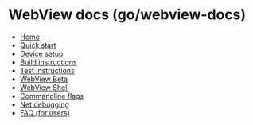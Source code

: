# WebView docs (go/webview-docs)

* [Home][home]
* [Quick start](/android_webview/docs/quick-start.md)
* [Device setup](/android_webview/docs/device-setup.md)
* [Build instructions](/android_webview/docs/build-instructions.md)
* [Test instructions](/android_webview/docs/test-instructions.md)
* [WebView Beta](/android_webview/docs/prerelease.md)
* [WebView Shell](/android_webview/docs/webview-shell.md)
* [Commandline flags](/android_webview/docs/commandline-flags.md)
* [Net debugging](/android_webview/docs/net-debugging.md)
* [FAQ (for users)](/android_webview/docs/faq.md)

[home]: /android_webview/docs/README.md
[logo]: /android_webview/docs/images/webview_logo.png
